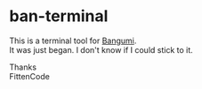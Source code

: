# ban-terminal
This is a terminal tool for [Bangumi](https://bgm.tv/).  
It was just began. I don't know if I could stick to it.

Thanks  
FittenCode